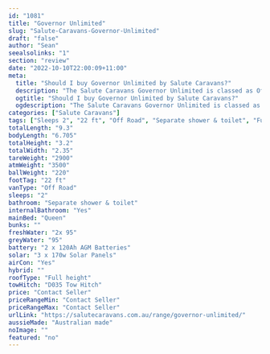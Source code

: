 ```yaml
---
id: "1081"
title: "Governor Unlimited"
slug: "Salute-Caravans-Governor-Unlimited"
draft: "false"
author: "Sean"
seealsolinks: "1"
section: "review"
date: "2022-10-10T22:00:09+11:00"
meta:
  title: "Should I buy Governor Unlimited by Salute Caravans?"
  description: "The Salute Caravans Governor Unlimited is classed as Off Road, and sleeps 2 people. It is Australian made and comes in at 22 ft. It generally has Separate shower & toilet."
  ogtitle: "Should I buy Governor Unlimited by Salute Caravans?"
  ogdescription: "The Salute Caravans Governor Unlimited is classed as Off Road, and sleeps 2 people. It is Australian made and comes in at 22 ft. It generally has Separate shower & toilet."
categories: ["Salute Caravans"]
tags: ["Sleeps 2", "22 ft", "Off Road", "Separate shower & toilet", "Full height", "Price Unknown", "Australian made"]
totalLength: "9.3"
bodyLength: "6.705"
totalHeight: "3.2"
totalWidth: "2.35"
tareWeight: "2900"
atmWeight: "3500"
ballWeight: "220"
footTag: "22 ft"
vanType: "Off Road"
sleeps: "2"
bathroom: "Separate shower & toilet"
internalBathroom: "Yes"
mainBed: "Queen"
bunks: ""
freshWater: "2x 95"
greyWater: "95"
battery: "2 x 120Ah AGM Batteries"
solar: "3 x 170w Solar Panels"
airCon: "Yes"
hybrid: ""
roofType: "Full height"
towHitch: "D035 Tow Hitch"
price: "Contact Seller"
priceRangeMin: "Contact Seller"
priceRangeMax: "Contact Seller"
urlLink: "https://salutecaravans.com.au/range/governor-unlimited/"
aussieMade: "Australian made"
noImage: ""
featured: "no"
---
```

